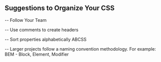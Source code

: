 
## Suggestions to Organize Your CSS
-- Follow Your Team

-- Use comments to create headers

-- Sort properties alphabetically ABCSS

-- Larger projects follow a naming convention methodology. For example: BEM - Block, Element, Modifier